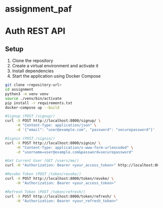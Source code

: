 # assignment_paf

# Auth REST API

## Setup

1. Clone the repository
2. Create a virtual environment and activate it
3. Install dependencies
4. Start the application using Docker Compose

```sh
git clone <repository-url>
cd assignment
python3 -m venv venv
source ./venv/bin/activate
pip install -r requirements.txt
docker-compose up --build

#Signup (POST /signup/)
curl -X POST http://localhost:8000/signup/ \
     -H "Content-Type: application/json" \
     -d '{"email": "user@example.com", "password": "securepassword"}'

#Signin (POST /signin/)
curl -X POST http://localhost:8000/signin/ \
     -H "Content-Type: application/x-www-form-urlencoded" \
     -d "username=user@example.com&password=securepassword"

#Get Current User (GET /users/me/)
curl -H "Authorization: Bearer <your_access_token>" http://localhost:8000/users/me/

#Revoke Token (POST /token/revoke/)
curl -X POST http://localhost:8000/token/revoke/ \
     -H "Authorization: Bearer <your_access_token>"

#Refresh Token (POST /token/refresh/)
curl -X POST http://localhost:8000/token/refresh/ \
     -H "Authorization: Bearer <your_refresh_token>"



